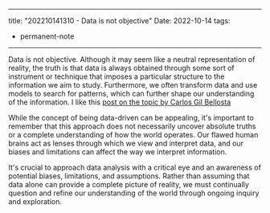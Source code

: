 
---
title: "202210141310 - Data is not objective"
Date: 2022-10-14
tags: 
- permanent-note 
---

Data is not objective. Although it may seem like a neutral representation of reality, the truth is that data is always obtained through some sort of instrument or technique that imposes a particular structure to the information we aim to study. Furthermore, we often transform data and use models to search for patterns, which can further shape our understanding of the information.  I like this [post on the topic by Carlos Gil Bellosta](https://www.datanalytics.com/2021/01/21/mas-sobre-el-mito-de-la-objetividad-especialmente-la-data-driven/)

While the concept of being data-driven can be appealing, it's important to remember that this approach does not necessarily uncover absolute truths or a complete understanding of how the world operates. Our flawed human brains act as lenses through which we view and interpret data, and our biases and limitations can affect the way we interpret information.

It's crucial to approach data analysis with a critical eye and an awareness of potential biases, limitations, and assumptions. Rather than assuming that data alone can provide a complete picture of reality, we must continually question and refine our understanding of the world through ongoing inquiry and exploration.